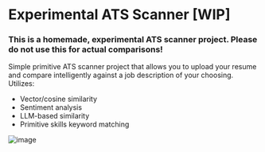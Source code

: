 # Experimental ATS Scanner [WIP]

### This is a homemade, experimental ATS scanner project. Please do not use this for actual comparisons!

Simple primitive ATS scanner project that allows you to upload your resume and compare intelligently against a job description of your choosing.
Utilizes:
- Vector/cosine similarity
- Sentiment analysis
- LLM-based similarity
- Primitive skills keyword matching

![image](https://github.com/user-attachments/assets/ea07e49e-0b3c-439e-be92-b6f8cc2977eb)
